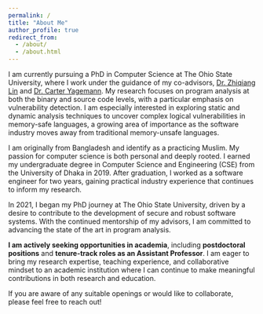 ```yaml
---
permalink: /
title: "About Me"
author_profile: true
redirect_from: 
  - /about/
  - /about.html
---
```


I am currently pursuing a PhD in Computer Science at The Ohio State University, where I work under the guidance of my co-advisors, [Dr. Zhiqiang Lin](https://zhiqlin.github.io/) and [Dr. Carter Yagemann](https://carteryagemann.com/). My research focuses on program analysis at both the binary and source code levels, with a particular emphasis on vulnerability detection. I am especially interested in exploring static and dynamic analysis techniques to uncover complex logical vulnerabilities in memory-safe languages, a growing area of importance as the software industry moves away from traditional memory-unsafe languages.

I am originally from Bangladesh and identify as a practicing Muslim. My passion for computer science is both personal and deeply rooted. I earned my undergraduate degree in Computer Science and Engineering (CSE) from the University of Dhaka in 2019. After graduation, I worked as a software engineer for two years, gaining practical industry experience that continues to inform my research.

In 2021, I began my PhD journey at The Ohio State University, driven by a desire to contribute to the development of secure and robust software systems. With the continued mentorship of my advisors, I am committed to advancing the state of the art in program analysis.

**I am actively seeking opportunities in academia**, including **postdoctoral positions** and **tenure-track roles as an Assistant Professor**. I am eager to bring my research expertise, teaching experience, and collaborative mindset to an academic institution where I can continue to make meaningful contributions in both research and education.

If you are aware of any suitable openings or would like to collaborate, please feel free to reach out!
